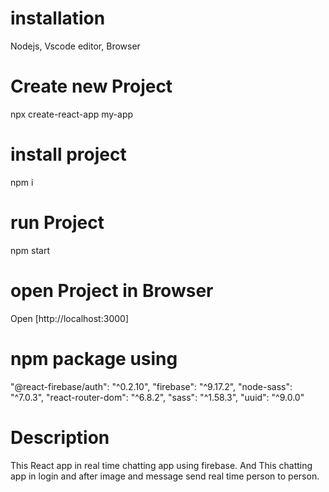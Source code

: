 # installation 
Nodejs, Vscode editor, Browser
# Create new Project
npx create-react-app my-app
# install project
npm i
# run Project
npm start
# open Project in Browser
Open [http://localhost:3000]
# npm package using
"@react-firebase/auth": "^0.2.10",
"firebase": "^9.17.2",
"node-sass": "^7.0.3",
"react-router-dom": "^6.8.2",
"sass": "^1.58.3",
"uuid": "^9.0.0"
# Description 
This React app in real time chatting app using firebase. And This chatting app in login and after image and message send real time person to person.
